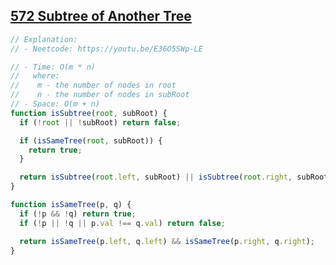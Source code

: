## [572 Subtree of Another Tree](https://leetcode.com/problems/subtree-of-another-tree/description/)

<!-- notecardId: 1758153531739 -->

```js
// Explanation:
// - Neetcode: https://youtu.be/E36O5SWp-LE

// - Time: O(m * n)
//   where:
//    m - the number of nodes in root
//    n - the number of nodes in subRoot
// - Space: O(m + n)
function isSubtree(root, subRoot) {
  if (!root || !subRoot) return false;

  if (isSameTree(root, subRoot)) {
    return true;
  }

  return isSubtree(root.left, subRoot) || isSubtree(root.right, subRoot);
}

function isSameTree(p, q) {
  if (!p && !q) return true;
  if (!p || !q || p.val !== q.val) return false;

  return isSameTree(p.left, q.left) && isSameTree(p.right, q.right);
}
```
